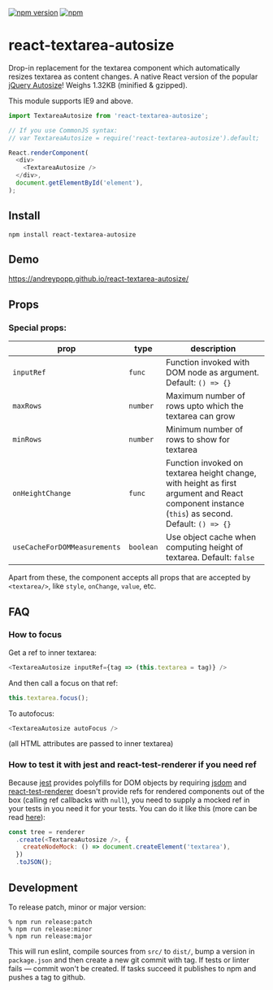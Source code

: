 [![npm version](https://img.shields.io/npm/v/react-textarea-autosize.svg)](https://www.npmjs.com/package/react-textarea-autosize)
[![npm](https://img.shields.io/npm/dm/react-textarea-autosize.svg)](https://www.npmjs.com/package/react-textarea-autosize)

# react-textarea-autosize

Drop-in replacement for the textarea component which automatically resizes
textarea as content changes. A native React version of the popular
[jQuery Autosize](http://www.jacklmoore.com/autosize/)! Weighs
<span class="weight">1.32KB</span> (minified & gzipped).

This module supports IE9 and above.

```javascript
import TextareaAutosize from 'react-textarea-autosize';

// If you use CommonJS syntax:
// var TextareaAutosize = require('react-textarea-autosize').default;

React.renderComponent(
  <div>
    <TextareaAutosize />
  </div>,
  document.getElementById('element'),
);
```

## Install

`npm install react-textarea-autosize`

## Demo

https://andreypopp.github.io/react-textarea-autosize/

## Props

### Special props:

| prop                         | type      | description                                                                                                                                    |
| ---------------------------- | --------- | ---------------------------------------------------------------------------------------------------------------------------------------------- |
| `inputRef`                   | `func`    | Function invoked with DOM node as argument. Default: `() => {}`                                                                                |
| `maxRows`                    | `number`  | Maximum number of rows upto which the textarea can grow                                                                                        |
| `minRows`                    | `number`  | Minimum number of rows to show for textarea                                                                                                    |
| `onHeightChange`             | `func`    | Function invoked on textarea height change, with height as first argument and React component instance (`this`) as second. Default: `() => {}` |
| `useCacheForDOMMeasurements` | `boolean` | Use object cache when computing height of textarea. Default: `false`                                                                           |

Apart from these, the component accepts all props that are accepted by `<textarea/>`, like `style`, `onChange`, `value`, etc.

## FAQ

### How to focus

Get a ref to inner textarea:

```js
<TextareaAutosize inputRef={tag => (this.textarea = tag)} />
```

And then call a focus on that ref:

```js
this.textarea.focus();
```

To autofocus:

```js
<TextareaAutosize autoFocus />
```

(all HTML attributes are passed to inner textarea)

### How to test it with jest and react-test-renderer if you need ref

Because [jest](https://github.com/facebook/jest) provides polyfills for DOM
objects by requiring [jsdom](https://github.com/tmpvar/jsdom) and
[react-test-renderer](https://www.npmjs.com/package/react-test-renderer) doesn't
provide refs for rendered components out of the box (calling ref callbacks with
`null`), you need to supply a mocked ref in your tests in you need it for your tests.
You can do it like this (more can be read
[here](https://github.com/facebook/react/issues/7740#issuecomment-247335106)):

```js
const tree = renderer
  .create(<TextareaAutosize />, {
    createNodeMock: () => document.createElement('textarea'),
  })
  .toJSON();
```

## Development

To release patch, minor or major version:

    % npm run release:patch
    % npm run release:minor
    % npm run release:major

This will run eslint, compile sources from `src/` to `dist/`, bump a version in
`package.json` and then create a new git commit with tag. If tests or linter
fails — commit won't be created. If tasks succeed it publishes to npm and pushes
a tag to github.
